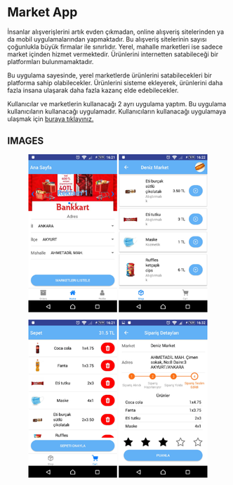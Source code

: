 # Market App

İnsanlar alışverişlerini artık evden çıkmadan, online alışveriş sitelerinden ya da mobil uygulamalarından yapmaktadır. Bu alışveriş sitelerinin sayısı çoğunlukla büyük firmalar ile sınırlıdır. Yerel, mahalle marketleri ise sadece market içinden hizmet vermektedir. Ürünlerini internetten satabileceği bir platformları bulunmamaktadır.

Bu uygulama sayesinde, yerel marketlerde ürünlerini satabilecekleri bir platforma sahip olabilecekler. Ürünlerini sisteme ekleyerek, ürünlerini daha fazla insana ulaşarak daha fazla kazanç elde edebilecekler.

Kullanıcılar ve marketlerin kullanacağı 2 ayrı uygulama yaptım. Bu uygulama kullanıcıların kullanacağı uygulamadır. Kullanıcıların kullanacağı uygulamaya ulaşmak için <a href="https://github.com/mucahit-sahin/shopApp-reactnative">buraya tıklayınız.</a>

## IMAGES

<p align="center">
    <img src="https://github.com/mucahit-sahin/market/blob/master/img/img1.jpg" width="40%"/>
    <img src="https://github.com/mucahit-sahin/market/blob/master/img/img2.jpg" width="40%"/>
</p>
<p align="center">
    <img src="https://github.com/mucahit-sahin/market/blob/master/img/img3.jpg" width="40%"/>
    <img src="https://github.com/mucahit-sahin/market/blob/master/img/img4.jpg" width="40%"/>
</p>
